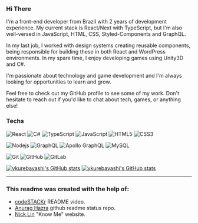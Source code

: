 ### Hi There
I'm a front-end developer from Brazil with 2 years of development experience. My current stack is React/Next with TypeScript, but I'm also well-versed in JavaScript, HTML, CSS, Styled-Components and GraphQL.

In my last job, I worked with design systems creating reusable components, being responsible for building these in both React and WordPress environments. In my spare time, I enjoy developing games using Unity3D and C#. 

I'm passionate about technology and game development and I'm always looking for opportunities to learn and grow.

Feel free to check out my GitHub profile to see some of my work. Don't hesitate to reach out if you'd like to chat about tech, games, or anything else!

### Techs

![React](https://img.shields.io/badge/-React-black?style=flat-square&logo=react)
![C#](https://img.shields.io/badge/-CSharp-black?style=flat-square&logo=csharp&logoColor=white)
![TypeScript](https://img.shields.io/badge/-TypeScript-007ACC?style=flat-square&logo=typescript)
![JavaScript](https://img.shields.io/badge/-JavaScript-black?style=flat-square&logo=javascript)
![HTML5](https://img.shields.io/badge/-HTML5-E34F26?style=flat-square&logo=html5&logoColor=white)
![CSS3](https://img.shields.io/badge/-CSS3-1572B6?style=flat-square&logo=css3)

![Nodejs](https://img.shields.io/badge/-Nodejs-black?style=flat-square&logo=Node.js)
![GraphQL](https://img.shields.io/badge/-GraphQL-E10098?style=flat-square&logo=graphql)
![Apollo GraphQL](https://img.shields.io/badge/-Apollo%20GraphQL-311C87?style=flat-square&logo=apollo-graphql)
![MySQL](https://img.shields.io/badge/-MySQL-black?style=flat-square&logo=mysql)

![Git](https://img.shields.io/badge/-Git-black?style=flat-square&logo=git)
![GitHub](https://img.shields.io/badge/-GitHub-181717?style=flat-square&logo=github)
![GitLab](https://img.shields.io/badge/-GitLab-FCA121?style=flat-square&logo=gitlab)


[![ykurebayashi's GitHub stats](https://github-readme-stats.vercel.app/api?username=ykurebayashi&hide=stars,issues&count_private=true&show_icons=true&include_all_commits=true&theme=vue&hide_border=true)](https://github.com/anuraghazra/github-readme-stats)
[![ykurebayashi's GitHub stats](https://github-readme-stats.vercel.app/api/top-langs/?username=ykurebayashi&exclude_repo=&hide=ShaderLab,HLSL&langs_count=5&layout=compact&theme=vue&hide_border=true)](https://github.com/anuraghazra/github-readme-stats)

<hr>

<h3>This readme was created with the help of:</h3>
<ul>
  <li><a href="https://www.youtube.com/watch?v=ECuqb5Tv9qI&ab_channel=codeSTACKr">codeSTACKr</a> README video.</li>
  <li><a href="https://github.com/anuraghazra/github-readme-stats">Anurag Hazra</a> github readme status repo.</li>
  <li><a href="https://knowme.unick.how/">Nick Lin</a> "Know Me" website.</li>
</ul>


<!---
ykurebayashi/ykurebayashi is a ✨ special ✨ repository because its `README.md` (this file) appears on your GitHub profile.
You can click the Preview link to take a look at your changes.
--->
